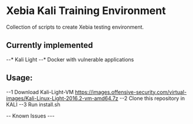 # Xebia Kali Training Environment
Collection of scripts to create Xebia testing environment.

## Currently implemented
--* Kali Light
--* Docker with vulnerable applications

## Usage:
--1 Download Kali-Light-VM
https://images.offensive-security.com/virtual-images/Kali-Linux-Light-2016.2-vm-amd64.7z
--2 Clone this repository in KALI
--3 Run install.sh

-- Known Issues ---

